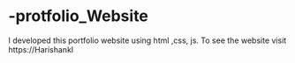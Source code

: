 # -protfolio_Website
I developed this portfolio website using  html ,css, js. To see the website visit https://Harishankl 
